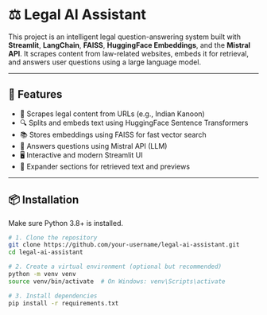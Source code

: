 # ⚖️ Legal AI Assistant

This project is an intelligent legal question-answering system built with **Streamlit**, **LangChain**, **FAISS**, **HuggingFace Embeddings**, and the **Mistral API**. It scrapes content from law-related websites, embeds it for retrieval, and answers user questions using a large language model.

---

## 🚀 Features

- 🧠 Scrapes legal content from URLs (e.g., Indian Kanoon)
- 🔍 Splits and embeds text using HuggingFace Sentence Transformers
- 📚 Stores embeddings using FAISS for fast vector search
- 🤖 Answers questions using Mistral API (LLM)
- 🖥️ Interactive and modern Streamlit UI
- 📂 Expander sections for retrieved text and previews

---

## 📦 Installation

Make sure Python 3.8+ is installed.

```bash
# 1. Clone the repository
git clone https://github.com/your-username/legal-ai-assistant.git
cd legal-ai-assistant

# 2. Create a virtual environment (optional but recommended)
python -m venv venv
source venv/bin/activate  # On Windows: venv\Scripts\activate

# 3. Install dependencies
pip install -r requirements.txt

